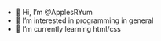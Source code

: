 - 👋 Hi, I’m @ApplesRYum
- 👀 I’m interested in programming in general
- 🌱 I’m currently learning html/css


<!---
ApplesRYum/ApplesRYum is a ✨ special ✨ repository because its `README.md` (this file) appears on your GitHub profile.
You can click the Preview link to take a look at your changes.
--->
